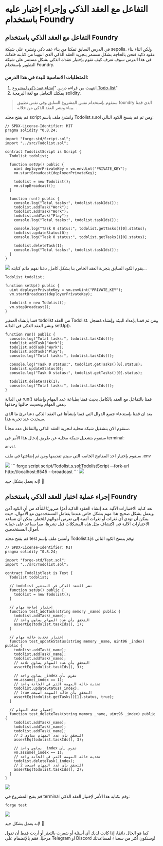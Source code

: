 # التفاعل مع العقد الذكي وإجراء إختبار عليه باستخدام Foundry

## التفاعل مع العقد الذكي باستخدام Foundry

في الدرس السابق تمكنا من بناء عقد ذكي ونشره على شبكة sepolia. ولكن اثناء بناء عقود ذكية فنحن بالحاجة بشكل مستمر بتجربة العقد الذكي الذي انتهينا من كتابته فلذلك في هذا الدرس سوف تعرف كيف تقوم بإختبار عقدك الذكي بشكل مستمر على شبكة التطوير بإستخدام Foundry.

### المتطلبات الاساسية للبدء في هذا الدرس:

1. انتهيت من قراءة درس "<a href="https://www.web3arabs.com/courses/d64bee08-2e38-4ad5-958e-5ab6c42ebb41/lessons/f426338c-23db-463f-9f6a-74a4d9c02b91" target="_blank">إنشاء عقد ذكي لمشروع Todo-list</a>"
2. يمكنك التعامل مع لغة البرمجة solidity.

> سنقوم بإستخدام نفس المشروع السابق وفي نفس تطبيق foundry الذي قمنا ببناء ونشر العقد الذكي من خلاله.
.

قم بفتح مجلد script وانشئ ملف باسم Todolist.s.sol ومن ثم قم بنسخ الكود التالي:

```
// SPDX-License-Identifier: MIT
pragma solidity ^0.8.24;

import "forge-std/Script.sol";
import "../src/Todolist.sol";

contract TodolistScript is Script {
  Todolist todolist;

  function setUp() public {
    uint deployerPrivateKey = vm.envUint("PRIVATE_KEY");
    vm.startBroadcast(deployerPrivateKey);

    todolist = new Todolist();
    vm.stopBroadcast();
  }

  function run() public {
    console.log("Total tasks:", todolist.taskIds());
    todolist.addTask("Work");
    todolist.addTask("Work");
    todolist.addTask("Play");
    console.log("Total tasks:", todolist.taskIds());
    
    console.log("Task 0 status:", todolist.getTasks()[0].status);
    todolist.updateStatus(0);
    console.log("Task 0 status:", todolist.getTasks()[0].status);

    todolist.deleteTask(1);
    console.log("Total tasks:", todolist.taskIds());
  }
}

```

<img src="/courses/dapps/todolist/interact-contract.png">
يقوم الكود السابق بتجربة العقد الخاص بنا بشكل كامل, دعنا نفهم ماتم كتابته...

```
Todolist todolist;

function setUp() public {
  uint deployerPrivateKey = vm.envUint("PRIVATE_KEY");
  vm.startBroadcast(deployerPrivateKey);

  todolist = new Todolist();
  vm.stopBroadcast();
}
```

قمنا بإنشاء المتغير todolist من العقد Todolist، ومن ثم قمنا بإعداد البيئة وإنشاء مُسجل ونشر العقد الذكي في الدالة setUp().


```
function run() public {
  console.log("Total tasks:", todolist.taskIds());
  todolist.addTask("Work");
  todolist.addTask("Work");
  todolist.addTask("Play");
  console.log("Total tasks:", todolist.taskIds());
  
  console.log("Task 0 status:", todolist.getTasks()[0].status);
  todolist.updateStatus(0);
  console.log("Task 0 status:", todolist.getTasks()[0].status);

  todolist.deleteTask(1);
  console.log("Total tasks:", todolist.taskIds());
}

```

في الدالة run() قمنا بالتفاعل مع العقد بالكامل بحيث قمنا بطباعة عدد المهام وإضافة بعض المهام وتحديث حالتها وحذفها.

بعد ان قمنا بإستدعاء جميع الدوال التي قمنا بإنشأها في العقد الذكي دعنا نرئ ما الذي سيحدث عند تجربة هذا.

سنقوم الان بتشغيل شبكة محلية لتجربة العقد الذكي والتفاعل معه مجاناً.

ستقوم بتشغيل شبكة محلية عن طريق إدخال هذا الأمر في terminal:



```
anvil
```

سنقوم بإختيار احد المفاتيح الخاصه التي سيتم تقديمها ومن ثم إضافتها في ملف .env

<img src="/courses/dapps/todolist/env-pk.png">
```
forge script script/Todolist.s.sol:TodolistScript --fork-url http://localhost:8545 --broadcast
```
<img src="/courses/dapps/todolist/forge-script.png">

إنه يعمل بشكل جيد! 🥳


## إجراء عملية اختبار للعقد الذكي باستخدام Foundry
تعد كتابة الاختبارات الآلية عند إنشاء العقود الذكية أمرًا ضروريًا للتأكد من أن الكود آمن ويعمل بشكل صحيح هذا مهم بشكل خاص عندما يتعامل المستخدمون مع الأموال، حيث يمكن أن تؤدي أي ثغرات أو ثغرات أمنية إلى تعرض أموالهم للخطر. يمكن أن تساعد الاختبارات الآلية في اكتشاف مثل هذه المشكلات قبل نشرها، مما يساعد على حماية أموال المستخدمين.

قم بفتح مجلد test وأنشئ ملف بإسم Todolist.t.js وقم بنسخ الكود التالي:



```
// SPDX-License-Identifier: MIT
pragma solidity ^0.8.24;

import "forge-std/Test.sol";
import "../src/Todolist.sol";

contract TodolistTest is Test {
  Todolist todolist;

  // todolist نشر العقد الذكي في المتغير
  function setUp() public {
    todolist = new Todolist();
  }

  // إختبار إضافة مهام
  function test_addTask(string memory _name) public {
    todolist.addTask(_name);
    // التحقق بأن عدد المهام يساوي واحد
    assertEq(todolist.taskIds(), 1);        
  }

  // إختبار تحديث حالة مهام
  function test_updateStatus(string memory _name, uint96 _index) public {
    todolist.addTask(_name);
    todolist.addTask(_name);
    todolist.addTask(_name);
    // التحقق بأن عدد المهام يساوي ثلاثة
    assertEq(todolist.taskIds(), 3);

    // يساوي واحد _index نفرض بأن
    vm.assume(_index == 1);
    // تحديث حالة المهمة التي في الخانة واحد
    todolist.updateStatus(_index);
    // true التحقق بأن حالة المهمة أصبحت
    assertEq(todolist.getTasks()[1].status, true);
  }

  // إختبار حذف المهام
  function test_deleteTask(string memory _name, uint96 _index) public {
    todolist.addTask(_name);
    todolist.addTask(_name);
    todolist.addTask(_name);
    // التحقق بأن عدد المهام يساوي 3
    assertEq(todolist.taskIds(), 3);

    // يساوي واحد _index نفرض بأن
    vm.assume(_index == 1);
    // تحديث حالة المهمة التي في الخانة واحد
    todolist.deleteTask(_index);
    // التحقق بأن عدد المهام اصبحت 2
    assertEq(todolist.taskIds(), 2);
  }
}
```

<img src="/courses/dapps/todolist/test-contract.png">


قم بفتح المشروع في terminal وقم بكتابة هذا الأمر لإختبار العقد الذكي:
```
forge test
```
<img src="/courses/dapps/todolist/forge-test.png">

إنه يعمل بشكل جيد! 🥳

كما هو الحال دائمًا، إذا كانت لديك أي أسئلة أو شعرت بالتعثر أو أردت فقط أن تقول مرحبًا، فقم بالإنضمام على Telegram او Discord وسنكون أكثر من سعداء لمساعدتك!

